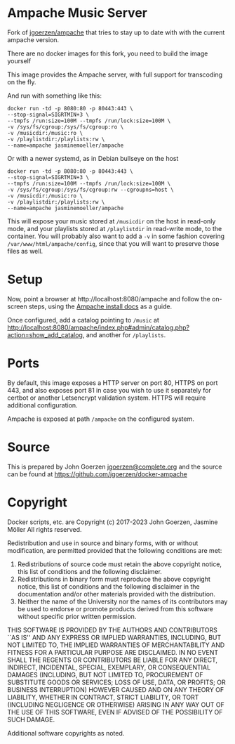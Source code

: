 # Ampache Music Server

Fork of [jgoerzen/ampache](https://salsa.debian.org/jgoerzen/docker-ampache-base) that tries to stay up to date with with the current ampache version.

There are no docker images for this fork, you need to build the image yourself
   
This image provides the Ampache server, with full support for transcoding
on the fly.

And run with something like this:

    docker run -td -p 8080:80 -p 80443:443 \
    --stop-signal=SIGRTMIN+3 \ 
    --tmpfs /run:size=100M --tmpfs /run/lock:size=100M \
    -v /sys/fs/cgroup:/sys/fs/cgroup:ro \
    -v /musicdir:/music:ro \
    -v /playlistdir:/playlists:rw \
    --name=ampache jasminemoeller/ampache

Or with a newer systemd, as in Debian bullseye on the host

    docker run -td -p 8080:80 -p 80443:443 \
    --stop-signal=SIGRTMIN+3 \ 
    --tmpfs /run:size=100M --tmpfs /run/lock:size=100M \
    -v /sys/fs/cgroup:/sys/fs/cgroup:rw --cgroupns=host \
    -v /musicdir:/music:ro \
    -v /playlistdir:/playlists:rw \
    --name=ampache jasminemoeller/ampache

This will expose your music stored at `/musicdir` on the host in read-only mode, and your playlists
stored at `/playlistdir` in read-write mode, to the container.  You will probably also
want to add a `-v` in some fashion covering `/var/www/html/ampache/config`, since that you will want
to preserve those files as well.

# Setup

Now, point a browser at http://localhost:8080/ampache and follow the
on-screen steps, using the [Ampache install docs](https://github.com/ampache/ampache/wiki/Installation)
as a guide.

Once configured, add a catalog pointing to `/music` at <http://localhost:8080/ampache/index.php#admin/catalog.php?action=show_add_catalog>, and another for `/playlists`.

# Ports

By default, this image exposes a HTTP server on port 80, HTTPS on port 443, and
also exposes port 81 in case you wish to use it separately for certbot or another
Letsencrypt validation system.  HTTPS will require additional configuration.

Ampache is exposed at path `/ampache` on the configured system. 

# Source

This is prepared by John Goerzen <jgoerzen@complete.org> and the source
can be found at https://github.com/jgoerzen/docker-ampache

# Copyright

Docker scripts, etc. are
Copyright (c) 2017-2023 John Goerzen, Jasmine Möller
All rights reserved.

Redistribution and use in source and binary forms, with or without
modification, are permitted provided that the following conditions
are met:
1. Redistributions of source code must retain the above copyright
   notice, this list of conditions and the following disclaimer.
2. Redistributions in binary form must reproduce the above copyright
   notice, this list of conditions and the following disclaimer in the
   documentation and/or other materials provided with the distribution.
3. Neither the name of the University nor the names of its contributors
   may be used to endorse or promote products derived from this software
   without specific prior written permission.

THIS SOFTWARE IS PROVIDED BY THE AUTHORS AND CONTRIBUTORS ``AS IS'' AND
ANY EXPRESS OR IMPLIED WARRANTIES, INCLUDING, BUT NOT LIMITED TO, THE
IMPLIED WARRANTIES OF MERCHANTABILITY AND FITNESS FOR A PARTICULAR PURPOSE
ARE DISCLAIMED.  IN NO EVENT SHALL THE REGENTS OR CONTRIBUTORS BE LIABLE
FOR ANY DIRECT, INDIRECT, INCIDENTAL, SPECIAL, EXEMPLARY, OR CONSEQUENTIAL
DAMAGES (INCLUDING, BUT NOT LIMITED TO, PROCUREMENT OF SUBSTITUTE GOODS
OR SERVICES; LOSS OF USE, DATA, OR PROFITS; OR BUSINESS INTERRUPTION)
HOWEVER CAUSED AND ON ANY THEORY OF LIABILITY, WHETHER IN CONTRACT, STRICT
LIABILITY, OR TORT (INCLUDING NEGLIGENCE OR OTHERWISE) ARISING IN ANY WAY
OUT OF THE USE OF THIS SOFTWARE, EVEN IF ADVISED OF THE POSSIBILITY OF
SUCH DAMAGE.

Additional software copyrights as noted.

